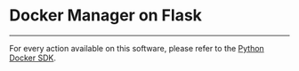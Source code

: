 # Docker Manager on Flask
---

For every action available on this software, please refer to the [Python Docker SDK](https://docker-py.readthedocs.io).